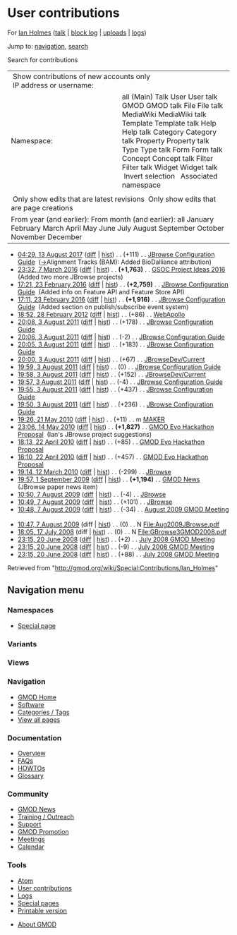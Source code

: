 <div id="mw-page-base" class="noprint">

</div>

<div id="mw-head-base" class="noprint">

</div>

<div id="content" class="mw-body" role="main">

<span id="top"></span>

<div id="mw-js-message" style="display:none;">

</div>



# <span dir="auto">User contributions</span>

<div id="bodyContent">

<div id="contentSub">

For <a
href="/mediawiki/index.php?title=User:Ian_Holmes&amp;action=edit&amp;redlink=1"
class="new" title="User:Ian Holmes (page does not exist)">Ian Holmes</a>
(<a
href="/mediawiki/index.php?title=User_talk:Ian_Holmes&amp;action=edit&amp;redlink=1"
class="new" title="User talk:Ian Holmes (page does not exist)">talk</a>
\| [block
log](/mediawiki/index.php?title=Special:Log/block&page=User%3AIan+Holmes "Special:Log/block")
\|
[uploads](/wiki/Special:ListFiles/Ian_Holmes "Special:ListFiles/Ian Holmes")
\| [logs](/wiki/Special:Log/Ian_Holmes "Special:Log/Ian Holmes"))

</div>

<div id="jump-to-nav" class="mw-jump">

Jump to: [navigation](#mw-navigation), [search](#p-search)

</div>

<div id="mw-content-text">

Search for contributions

<table class="mw-contributions-table">
<colgroup>
<col style="width: 50%" />
<col style="width: 50%" />
</colgroup>
<tbody>
<tr class="odd">
<td colspan="2"> Show contributions of new accounts only<br />
 IP address or username:</td>
</tr>
<tr class="even">
<td class="mw-label">Namespace:</td>
<td>all (Main) Talk User User talk GMOD GMOD talk File File talk
MediaWiki MediaWiki talk Template Template talk Help Help talk Category
Category talk Property Property talk Type Type talk Form Form talk
Concept Concept talk Filter Filter talk Widget Widget talk  
 Invert selection 
 Associated namespace </td>
</tr>
<tr class="odd">
<td colspan="2"></td>
</tr>
<tr class="even">
<td colspan="2"> Only show edits that are latest revisions
 Only show edits that are page creations</td>
</tr>
<tr class="odd">
<td colspan="2">From year (and earlier): From month (and earlier): all
January February March April May June July August September October
November December</td>
</tr>
</tbody>
</table>

- <a
  href="/mediawiki/index.php?title=JBrowse_Configuration_Guide&amp;oldid=27487"
  class="mw-changeslist-date" title="JBrowse Configuration Guide">04:29,
  13 August 2017</a>
  ([diff](/mediawiki/index.php?title=JBrowse_Configuration_Guide&diff=prev&oldid=27487 "JBrowse Configuration Guide")
  \|
  [hist](/mediawiki/index.php?title=JBrowse_Configuration_Guide&action=history "JBrowse Configuration Guide"))
  <span class="mw-changeslist-separator">. .</span>
  <span class="mw-plusminus-pos" dir="ltr"
  title="182,618 bytes after change">(+111)</span>‎
  <span class="mw-changeslist-separator">. .</span>
  <a href="/wiki/JBrowse_Configuration_Guide"
  class="mw-contributions-title"
  title="JBrowse Configuration Guide">JBrowse Configuration Guide</a> ‎
  <span class="comment">([→](/wiki/JBrowse_Configuration_Guide#Alignment_Tracks_.28BAM.29 "JBrowse Configuration Guide")‎<span dir="auto"><span class="autocomment">Alignment
  Tracks (BAM): </span> Added BioDalliance attribution</span>)</span>
- <a
  href="/mediawiki/index.php?title=GSOC_Project_Ideas_2016&amp;oldid=26942"
  class="mw-changeslist-date" title="GSOC Project Ideas 2016">23:32, 7
  March 2016</a>
  ([diff](/mediawiki/index.php?title=GSOC_Project_Ideas_2016&diff=prev&oldid=26942 "GSOC Project Ideas 2016")
  \|
  [hist](/mediawiki/index.php?title=GSOC_Project_Ideas_2016&action=history "GSOC Project Ideas 2016"))
  <span class="mw-changeslist-separator">. .</span> **(+1,763)**‎
  <span class="mw-changeslist-separator">. .</span>
  <a href="/wiki/GSOC_Project_Ideas_2016" class="mw-contributions-title"
  title="GSOC Project Ideas 2016">GSOC Project Ideas 2016</a> ‎
  <span class="comment">(Added two more JBrowse projects)</span>
- <a
  href="/mediawiki/index.php?title=JBrowse_Configuration_Guide&amp;oldid=26904"
  class="mw-changeslist-date" title="JBrowse Configuration Guide">17:21,
  23 February 2016</a>
  ([diff](/mediawiki/index.php?title=JBrowse_Configuration_Guide&diff=prev&oldid=26904 "JBrowse Configuration Guide")
  \|
  [hist](/mediawiki/index.php?title=JBrowse_Configuration_Guide&action=history "JBrowse Configuration Guide"))
  <span class="mw-changeslist-separator">. .</span> **(+2,759)**‎
  <span class="mw-changeslist-separator">. .</span>
  <a href="/wiki/JBrowse_Configuration_Guide"
  class="mw-contributions-title"
  title="JBrowse Configuration Guide">JBrowse Configuration Guide</a> ‎
  <span class="comment">(Added info on Feature API and Feature Store
  API)</span>
- <a
  href="/mediawiki/index.php?title=JBrowse_Configuration_Guide&amp;oldid=26903"
  class="mw-changeslist-date" title="JBrowse Configuration Guide">17:11,
  23 February 2016</a>
  ([diff](/mediawiki/index.php?title=JBrowse_Configuration_Guide&diff=prev&oldid=26903 "JBrowse Configuration Guide")
  \|
  [hist](/mediawiki/index.php?title=JBrowse_Configuration_Guide&action=history "JBrowse Configuration Guide"))
  <span class="mw-changeslist-separator">. .</span> **(+1,916)**‎
  <span class="mw-changeslist-separator">. .</span>
  <a href="/wiki/JBrowse_Configuration_Guide"
  class="mw-contributions-title"
  title="JBrowse Configuration Guide">JBrowse Configuration Guide</a> ‎
  <span class="comment">(Added section on publish/subscribe event
  system)</span>
- <a href="/mediawiki/index.php?title=WebApollo&amp;oldid=19808"
  class="mw-changeslist-date" title="WebApollo">18:52, 28 February
  2012</a>
  ([diff](/mediawiki/index.php?title=WebApollo&diff=prev&oldid=19808 "WebApollo")
  \|
  [hist](/mediawiki/index.php?title=WebApollo&action=history "WebApollo"))
  <span class="mw-changeslist-separator">. .</span>
  <span class="mw-plusminus-pos" dir="ltr"
  title="3,277 bytes after change">(+86)</span>‎
  <span class="mw-changeslist-separator">. .</span>
  <a href="/wiki/WebApollo" class="mw-contributions-title"
  title="WebApollo">WebApollo</a> ‎
- <a
  href="/mediawiki/index.php?title=JBrowse_Configuration_Guide&amp;oldid=18446"
  class="mw-changeslist-date" title="JBrowse Configuration Guide">20:08, 3
  August 2011</a>
  ([diff](/mediawiki/index.php?title=JBrowse_Configuration_Guide&diff=prev&oldid=18446 "JBrowse Configuration Guide")
  \|
  [hist](/mediawiki/index.php?title=JBrowse_Configuration_Guide&action=history "JBrowse Configuration Guide"))
  <span class="mw-changeslist-separator">. .</span>
  <span class="mw-plusminus-pos" dir="ltr"
  title="28,023 bytes after change">(+178)</span>‎
  <span class="mw-changeslist-separator">. .</span>
  <a href="/wiki/JBrowse_Configuration_Guide"
  class="mw-contributions-title"
  title="JBrowse Configuration Guide">JBrowse Configuration Guide</a> ‎
- <a
  href="/mediawiki/index.php?title=JBrowse_Configuration_Guide&amp;oldid=18445"
  class="mw-changeslist-date" title="JBrowse Configuration Guide">20:06, 3
  August 2011</a>
  ([diff](/mediawiki/index.php?title=JBrowse_Configuration_Guide&diff=prev&oldid=18445 "JBrowse Configuration Guide")
  \|
  [hist](/mediawiki/index.php?title=JBrowse_Configuration_Guide&action=history "JBrowse Configuration Guide"))
  <span class="mw-changeslist-separator">. .</span>
  <span class="mw-plusminus-neg" dir="ltr"
  title="27,845 bytes after change">(-2)</span>‎
  <span class="mw-changeslist-separator">. .</span>
  <a href="/wiki/JBrowse_Configuration_Guide"
  class="mw-contributions-title"
  title="JBrowse Configuration Guide">JBrowse Configuration Guide</a> ‎
- <a
  href="/mediawiki/index.php?title=JBrowse_Configuration_Guide&amp;oldid=18444"
  class="mw-changeslist-date" title="JBrowse Configuration Guide">20:05, 3
  August 2011</a>
  ([diff](/mediawiki/index.php?title=JBrowse_Configuration_Guide&diff=prev&oldid=18444 "JBrowse Configuration Guide")
  \|
  [hist](/mediawiki/index.php?title=JBrowse_Configuration_Guide&action=history "JBrowse Configuration Guide"))
  <span class="mw-changeslist-separator">. .</span>
  <span class="mw-plusminus-pos" dir="ltr"
  title="27,847 bytes after change">(+183)</span>‎
  <span class="mw-changeslist-separator">. .</span>
  <a href="/wiki/JBrowse_Configuration_Guide"
  class="mw-contributions-title"
  title="JBrowse Configuration Guide">JBrowse Configuration Guide</a> ‎
- <a href="/mediawiki/index.php?title=JBrowseDev/Current&amp;oldid=18443"
  class="mw-changeslist-date" title="JBrowseDev/Current">20:00, 3 August
  2011</a>
  ([diff](/mediawiki/index.php?title=JBrowseDev/Current&diff=prev&oldid=18443 "JBrowseDev/Current")
  \|
  [hist](/mediawiki/index.php?title=JBrowseDev/Current&action=history "JBrowseDev/Current"))
  <span class="mw-changeslist-separator">. .</span>
  <span class="mw-plusminus-pos" dir="ltr"
  title="1,275 bytes after change">(+67)</span>‎
  <span class="mw-changeslist-separator">. .</span>
  <a href="/mediawiki/index.php?title=JBrowseDev/Current&amp;redirect=no"
  class="mw-redirect mw-contributions-title"
  title="JBrowseDev/Current">JBrowseDev/Current</a> ‎
- <a
  href="/mediawiki/index.php?title=JBrowse_Configuration_Guide&amp;oldid=18442"
  class="mw-changeslist-date" title="JBrowse Configuration Guide">19:59, 3
  August 2011</a>
  ([diff](/mediawiki/index.php?title=JBrowse_Configuration_Guide&diff=prev&oldid=18442 "JBrowse Configuration Guide")
  \|
  [hist](/mediawiki/index.php?title=JBrowse_Configuration_Guide&action=history "JBrowse Configuration Guide"))
  <span class="mw-changeslist-separator">. .</span>
  <span class="mw-plusminus-null" dir="ltr"
  title="27,664 bytes after change">(0)</span>‎
  <span class="mw-changeslist-separator">. .</span>
  <a href="/wiki/JBrowse_Configuration_Guide"
  class="mw-contributions-title"
  title="JBrowse Configuration Guide">JBrowse Configuration Guide</a> ‎
- <a href="/mediawiki/index.php?title=JBrowseDev/Current&amp;oldid=18441"
  class="mw-changeslist-date" title="JBrowseDev/Current">19:58, 3 August
  2011</a>
  ([diff](/mediawiki/index.php?title=JBrowseDev/Current&diff=prev&oldid=18441 "JBrowseDev/Current")
  \|
  [hist](/mediawiki/index.php?title=JBrowseDev/Current&action=history "JBrowseDev/Current"))
  <span class="mw-changeslist-separator">. .</span>
  <span class="mw-plusminus-pos" dir="ltr"
  title="1,208 bytes after change">(+152)</span>‎
  <span class="mw-changeslist-separator">. .</span>
  <a href="/mediawiki/index.php?title=JBrowseDev/Current&amp;redirect=no"
  class="mw-redirect mw-contributions-title"
  title="JBrowseDev/Current">JBrowseDev/Current</a> ‎
- <a
  href="/mediawiki/index.php?title=JBrowse_Configuration_Guide&amp;oldid=18440"
  class="mw-changeslist-date" title="JBrowse Configuration Guide">19:57, 3
  August 2011</a>
  ([diff](/mediawiki/index.php?title=JBrowse_Configuration_Guide&diff=prev&oldid=18440 "JBrowse Configuration Guide")
  \|
  [hist](/mediawiki/index.php?title=JBrowse_Configuration_Guide&action=history "JBrowse Configuration Guide"))
  <span class="mw-changeslist-separator">. .</span>
  <span class="mw-plusminus-neg" dir="ltr"
  title="27,664 bytes after change">(-4)</span>‎
  <span class="mw-changeslist-separator">. .</span>
  <a href="/wiki/JBrowse_Configuration_Guide"
  class="mw-contributions-title"
  title="JBrowse Configuration Guide">JBrowse Configuration Guide</a> ‎
- <a
  href="/mediawiki/index.php?title=JBrowse_Configuration_Guide&amp;oldid=18439"
  class="mw-changeslist-date" title="JBrowse Configuration Guide">19:55, 3
  August 2011</a>
  ([diff](/mediawiki/index.php?title=JBrowse_Configuration_Guide&diff=prev&oldid=18439 "JBrowse Configuration Guide")
  \|
  [hist](/mediawiki/index.php?title=JBrowse_Configuration_Guide&action=history "JBrowse Configuration Guide"))
  <span class="mw-changeslist-separator">. .</span>
  <span class="mw-plusminus-pos" dir="ltr"
  title="27,668 bytes after change">(+437)</span>‎
  <span class="mw-changeslist-separator">. .</span>
  <a href="/wiki/JBrowse_Configuration_Guide"
  class="mw-contributions-title"
  title="JBrowse Configuration Guide">JBrowse Configuration Guide</a> ‎
- <a
  href="/mediawiki/index.php?title=JBrowse_Configuration_Guide&amp;oldid=18438"
  class="mw-changeslist-date" title="JBrowse Configuration Guide">19:50, 3
  August 2011</a>
  ([diff](/mediawiki/index.php?title=JBrowse_Configuration_Guide&diff=prev&oldid=18438 "JBrowse Configuration Guide")
  \|
  [hist](/mediawiki/index.php?title=JBrowse_Configuration_Guide&action=history "JBrowse Configuration Guide"))
  <span class="mw-changeslist-separator">. .</span>
  <span class="mw-plusminus-pos" dir="ltr"
  title="27,231 bytes after change">(+236)</span>‎
  <span class="mw-changeslist-separator">. .</span>
  <a href="/wiki/JBrowse_Configuration_Guide"
  class="mw-contributions-title"
  title="JBrowse Configuration Guide">JBrowse Configuration Guide</a> ‎
- <a href="/mediawiki/index.php?title=MAKER&amp;oldid=12633"
  class="mw-changeslist-date" title="MAKER">19:26, 21 May 2010</a>
  ([diff](/mediawiki/index.php?title=MAKER&diff=prev&oldid=12633 "MAKER")
  \| [hist](/mediawiki/index.php?title=MAKER&action=history "MAKER"))
  <span class="mw-changeslist-separator">. .</span>
  <span class="mw-plusminus-pos" dir="ltr"
  title="5,609 bytes after change">(+11)</span>‎
  <span class="mw-changeslist-separator">. .</span> m
  <a href="/wiki/MAKER" class="mw-contributions-title"
  title="MAKER">MAKER</a> ‎
- <a
  href="/mediawiki/index.php?title=GMOD_Evo_Hackathon_Proposal&amp;oldid=12573"
  class="mw-changeslist-date" title="GMOD Evo Hackathon Proposal">23:06,
  14 May 2010</a>
  ([diff](/mediawiki/index.php?title=GMOD_Evo_Hackathon_Proposal&diff=prev&oldid=12573 "GMOD Evo Hackathon Proposal")
  \|
  [hist](/mediawiki/index.php?title=GMOD_Evo_Hackathon_Proposal&action=history "GMOD Evo Hackathon Proposal"))
  <span class="mw-changeslist-separator">. .</span> **(+1,827)**‎
  <span class="mw-changeslist-separator">. .</span>
  <a href="/wiki/GMOD_Evo_Hackathon_Proposal"
  class="mw-contributions-title" title="GMOD Evo Hackathon Proposal">GMOD
  Evo Hackathon Proposal</a> ‎ <span class="comment">(Ian's JBrowse
  project suggestions)</span>
- <a
  href="/mediawiki/index.php?title=GMOD_Evo_Hackathon_Proposal&amp;oldid=12402"
  class="mw-changeslist-date" title="GMOD Evo Hackathon Proposal">18:13,
  22 April 2010</a>
  ([diff](/mediawiki/index.php?title=GMOD_Evo_Hackathon_Proposal&diff=prev&oldid=12402 "GMOD Evo Hackathon Proposal")
  \|
  [hist](/mediawiki/index.php?title=GMOD_Evo_Hackathon_Proposal&action=history "GMOD Evo Hackathon Proposal"))
  <span class="mw-changeslist-separator">. .</span>
  <span class="mw-plusminus-pos" dir="ltr"
  title="24,274 bytes after change">(+85)</span>‎
  <span class="mw-changeslist-separator">. .</span>
  <a href="/wiki/GMOD_Evo_Hackathon_Proposal"
  class="mw-contributions-title" title="GMOD Evo Hackathon Proposal">GMOD
  Evo Hackathon Proposal</a> ‎
- <a
  href="/mediawiki/index.php?title=GMOD_Evo_Hackathon_Proposal&amp;oldid=12401"
  class="mw-changeslist-date" title="GMOD Evo Hackathon Proposal">18:10,
  22 April 2010</a>
  ([diff](/mediawiki/index.php?title=GMOD_Evo_Hackathon_Proposal&diff=prev&oldid=12401 "GMOD Evo Hackathon Proposal")
  \|
  [hist](/mediawiki/index.php?title=GMOD_Evo_Hackathon_Proposal&action=history "GMOD Evo Hackathon Proposal"))
  <span class="mw-changeslist-separator">. .</span>
  <span class="mw-plusminus-pos" dir="ltr"
  title="24,189 bytes after change">(+457)</span>‎
  <span class="mw-changeslist-separator">. .</span>
  <a href="/wiki/GMOD_Evo_Hackathon_Proposal"
  class="mw-contributions-title" title="GMOD Evo Hackathon Proposal">GMOD
  Evo Hackathon Proposal</a> ‎
- <a href="/mediawiki/index.php?title=JBrowse&amp;oldid=12056"
  class="mw-changeslist-date" title="JBrowse">19:14, 12 March 2010</a>
  ([diff](/mediawiki/index.php?title=JBrowse&diff=prev&oldid=12056 "JBrowse")
  \|
  [hist](/mediawiki/index.php?title=JBrowse&action=history "JBrowse"))
  <span class="mw-changeslist-separator">. .</span>
  <span class="mw-plusminus-neg" dir="ltr"
  title="2,001 bytes after change">(-299)</span>‎
  <span class="mw-changeslist-separator">. .</span>
  <a href="/wiki/JBrowse" class="mw-contributions-title"
  title="JBrowse">JBrowse</a> ‎
- <a href="/mediawiki/index.php?title=GMOD_News&amp;oldid=9224"
  class="mw-changeslist-date" title="GMOD News">19:57, 1 September
  2009</a>
  ([diff](/mediawiki/index.php?title=GMOD_News&diff=prev&oldid=9224 "GMOD News")
  \|
  [hist](/mediawiki/index.php?title=GMOD_News&action=history "GMOD News"))
  <span class="mw-changeslist-separator">. .</span> **(+1,194)**‎
  <span class="mw-changeslist-separator">. .</span>
  <a href="/wiki/GMOD_News" class="mw-contributions-title"
  title="GMOD News">GMOD News</a> ‎ <span class="comment">(JBrowse paper
  news item)</span>
- <a href="/mediawiki/index.php?title=JBrowse&amp;oldid=8868"
  class="mw-changeslist-date" title="JBrowse">10:50, 7 August 2009</a>
  ([diff](/mediawiki/index.php?title=JBrowse&diff=prev&oldid=8868 "JBrowse")
  \|
  [hist](/mediawiki/index.php?title=JBrowse&action=history "JBrowse"))
  <span class="mw-changeslist-separator">. .</span>
  <span class="mw-plusminus-neg" dir="ltr"
  title="1,946 bytes after change">(-4)</span>‎
  <span class="mw-changeslist-separator">. .</span>
  <a href="/wiki/JBrowse" class="mw-contributions-title"
  title="JBrowse">JBrowse</a> ‎
- <a href="/mediawiki/index.php?title=JBrowse&amp;oldid=8867"
  class="mw-changeslist-date" title="JBrowse">10:49, 7 August 2009</a>
  ([diff](/mediawiki/index.php?title=JBrowse&diff=prev&oldid=8867 "JBrowse")
  \|
  [hist](/mediawiki/index.php?title=JBrowse&action=history "JBrowse"))
  <span class="mw-changeslist-separator">. .</span>
  <span class="mw-plusminus-pos" dir="ltr"
  title="1,950 bytes after change">(+101)</span>‎
  <span class="mw-changeslist-separator">. .</span>
  <a href="/wiki/JBrowse" class="mw-contributions-title"
  title="JBrowse">JBrowse</a> ‎
- <a
  href="/mediawiki/index.php?title=August_2009_GMOD_Meeting&amp;oldid=8866"
  class="mw-changeslist-date" title="August 2009 GMOD Meeting">10:48, 7
  August 2009</a>
  ([diff](/mediawiki/index.php?title=August_2009_GMOD_Meeting&diff=prev&oldid=8866 "August 2009 GMOD Meeting")
  \|
  [hist](/mediawiki/index.php?title=August_2009_GMOD_Meeting&action=history "August 2009 GMOD Meeting"))
  <span class="mw-changeslist-separator">. .</span>
  <span class="mw-plusminus-neg" dir="ltr"
  title="13,344 bytes after change">(-34)</span>‎
  <span class="mw-changeslist-separator">. .</span>
  <a href="/wiki/August_2009_GMOD_Meeting" class="mw-contributions-title"
  title="August 2009 GMOD Meeting">August 2009 GMOD Meeting</a> ‎
- <a
  href="/mediawiki/index.php?title=File:Aug2009JBrowse.pdf&amp;oldid=8865"
  class="mw-changeslist-date" title="File:Aug2009JBrowse.pdf">10:47, 7
  August 2009</a> (diff \|
  [hist](/mediawiki/index.php?title=File:Aug2009JBrowse.pdf&action=history "File:Aug2009JBrowse.pdf"))
  <span class="mw-changeslist-separator">. .</span>
  <span class="mw-plusminus-null" dir="ltr"
  title="0 bytes after change">(0)</span>‎
  <span class="mw-changeslist-separator">. .</span> N
  <a href="/wiki/File:Aug2009JBrowse.pdf" class="mw-contributions-title"
  title="File:Aug2009JBrowse.pdf">File:Aug2009JBrowse.pdf</a> ‎
- <a
  href="/mediawiki/index.php?title=File:GBrowse3GMOD2008.pdf&amp;oldid=5838"
  class="mw-changeslist-date" title="File:GBrowse3GMOD2008.pdf">18:05, 17
  July 2008</a> (diff \|
  [hist](/mediawiki/index.php?title=File:GBrowse3GMOD2008.pdf&action=history "File:GBrowse3GMOD2008.pdf"))
  <span class="mw-changeslist-separator">. .</span>
  <span class="mw-plusminus-null" dir="ltr"
  title="0 bytes after change">(0)</span>‎
  <span class="mw-changeslist-separator">. .</span> N
  <a href="/wiki/File:GBrowse3GMOD2008.pdf" class="mw-contributions-title"
  title="File:GBrowse3GMOD2008.pdf">File:GBrowse3GMOD2008.pdf</a> ‎
- <a
  href="/mediawiki/index.php?title=July_2008_GMOD_Meeting&amp;oldid=5667"
  class="mw-changeslist-date" title="July 2008 GMOD Meeting">23:15, 20
  June 2008</a>
  ([diff](/mediawiki/index.php?title=July_2008_GMOD_Meeting&diff=prev&oldid=5667 "July 2008 GMOD Meeting")
  \|
  [hist](/mediawiki/index.php?title=July_2008_GMOD_Meeting&action=history "July 2008 GMOD Meeting"))
  <span class="mw-changeslist-separator">. .</span>
  <span class="mw-plusminus-pos" dir="ltr"
  title="2,891 bytes after change">(+2)</span>‎
  <span class="mw-changeslist-separator">. .</span>
  <a href="/wiki/July_2008_GMOD_Meeting" class="mw-contributions-title"
  title="July 2008 GMOD Meeting">July 2008 GMOD Meeting</a> ‎
- <a
  href="/mediawiki/index.php?title=July_2008_GMOD_Meeting&amp;oldid=5666"
  class="mw-changeslist-date" title="July 2008 GMOD Meeting">23:15, 20
  June 2008</a>
  ([diff](/mediawiki/index.php?title=July_2008_GMOD_Meeting&diff=prev&oldid=5666 "July 2008 GMOD Meeting")
  \|
  [hist](/mediawiki/index.php?title=July_2008_GMOD_Meeting&action=history "July 2008 GMOD Meeting"))
  <span class="mw-changeslist-separator">. .</span>
  <span class="mw-plusminus-neg" dir="ltr"
  title="2,889 bytes after change">(-9)</span>‎
  <span class="mw-changeslist-separator">. .</span>
  <a href="/wiki/July_2008_GMOD_Meeting" class="mw-contributions-title"
  title="July 2008 GMOD Meeting">July 2008 GMOD Meeting</a> ‎
- <a
  href="/mediawiki/index.php?title=July_2008_GMOD_Meeting&amp;oldid=5665"
  class="mw-changeslist-date" title="July 2008 GMOD Meeting">23:15, 20
  June 2008</a>
  ([diff](/mediawiki/index.php?title=July_2008_GMOD_Meeting&diff=prev&oldid=5665 "July 2008 GMOD Meeting")
  \|
  [hist](/mediawiki/index.php?title=July_2008_GMOD_Meeting&action=history "July 2008 GMOD Meeting"))
  <span class="mw-changeslist-separator">. .</span>
  <span class="mw-plusminus-pos" dir="ltr"
  title="2,898 bytes after change">(+88)</span>‎
  <span class="mw-changeslist-separator">. .</span>
  <a href="/wiki/July_2008_GMOD_Meeting" class="mw-contributions-title"
  title="July 2008 GMOD Meeting">July 2008 GMOD Meeting</a> ‎

</div>

<div class="printfooter">

Retrieved from "<http://gmod.org/wiki/Special:Contributions/Ian_Holmes>"

</div>

<div id="catlinks" class="catlinks catlinks-allhidden">

</div>

<div class="visualClear">

</div>

</div>

</div>

<div id="mw-navigation">

## Navigation menu

<div id="mw-head">



<div id="left-navigation">

<div id="p-namespaces" class="vectorTabs" role="navigation"
aria-labelledby="p-namespaces-label">

### Namespaces

- <span id="ca-nstab-special">[Special
  page](/wiki/Special:Contributions/Ian_Holmes "This is a special page, you cannot edit the page itself")</span>

</div>

<div id="p-variants" class="vectorMenu emptyPortlet" role="navigation"
aria-labelledby="p-variants-label">

### 

### Variants[](#)

<div class="menu">

</div>

</div>

</div>

<div id="right-navigation">

<div id="p-views" class="vectorTabs emptyPortlet" role="navigation"
aria-labelledby="p-views-label">

### Views

</div>



</div>



</div>

</div>

</div>

<div id="mw-panel">

<div id="p-logo" role="banner">

<a href="/wiki/Main_Page"
style="background-image: url(http://gmod.org/images/GMOD-cogs.png);"
title="Visit the main page"></a>

</div>

<div id="p-Navigation" class="portal" role="navigation"
aria-labelledby="p-Navigation-label">

### Navigation

<div class="body">

- <span id="n-GMOD-Home">[GMOD Home](/wiki/Main_Page)</span>
- <span id="n-Software">[Software](/wiki/GMOD_Components)</span>
- <span id="n-Categories-.2F-Tags">[Categories /
  Tags](/wiki/Categories)</span>
- <span id="n-View-all-pages">[View all
  pages](/wiki/Special:AllPages)</span>

</div>

</div>

<div id="p-Documentation" class="portal" role="navigation"
aria-labelledby="p-Documentation-label">

### Documentation

<div class="body">

- <span id="n-Overview">[Overview](/wiki/Overview)</span>
- <span id="n-FAQs">[FAQs](/wiki/Category:FAQ)</span>
- <span id="n-HOWTOs">[HOWTOs](/wiki/Category:HOWTO)</span>
- <span id="n-Glossary">[Glossary](/wiki/Glossary)</span>

</div>

</div>

<div id="p-Community" class="portal" role="navigation"
aria-labelledby="p-Community-label">

### Community

<div class="body">

- <span id="n-GMOD-News">[GMOD News](/wiki/GMOD_News)</span>
- <span id="n-Training-.2F-Outreach">[Training /
  Outreach](/wiki/Training_and_Outreach)</span>
- <span id="n-Support">[Support](/wiki/Support)</span>
- <span id="n-GMOD-Promotion">[GMOD
  Promotion](/wiki/GMOD_Promotion)</span>
- <span id="n-Meetings">[Meetings](/wiki/Meetings)</span>
- <span id="n-Calendar">[Calendar](/wiki/Calendar)</span>

</div>

</div>

<div id="p-tb" class="portal" role="navigation"
aria-labelledby="p-tb-label">

### Tools

<div class="body">

- <span id="feedlinks"><a
  href="http://gmod.org/mediawiki/index.php?title=Special:Contributions/Ian_Holmes&amp;feed=atom"
  id="feed-atom" class="feedlink" rel="alternate"
  type="application/atom+xml" title="Atom feed for this page">Atom</a></span>
- <span id="t-contributions">[User
  contributions](/wiki/Special:Contributions/Ian_Holmes "A list of contributions of this user")</span>
- <span id="t-log">[Logs](/wiki/Special:Log/Ian_Holmes)</span>
- <span id="t-specialpages"><a href="/wiki/Special:SpecialPages" accesskey="q"
  title="A list of all special pages [q]">Special pages</a></span>
- <span id="t-print"><a
  href="/mediawiki/index.php?title=Special:Contributions/Ian_Holmes&amp;printable=yes"
  rel="alternate" accesskey="p"
  title="Printable version of this page [p]">Printable version</a></span>

</div>

</div>

</div>

</div>

<div id="footer" role="contentinfo">

- <span id="footer-places-about">[About
  GMOD](/wiki/GMOD:About "GMOD:About")</span>

<!-- -->






</div>

